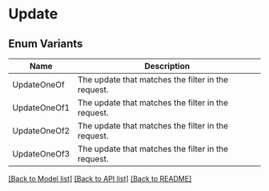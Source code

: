 # Update

## Enum Variants

| Name | Description |
|---- | -----|
| UpdateOneOf | The update that matches the filter in the request. |
| UpdateOneOf1 | The update that matches the filter in the request. |
| UpdateOneOf2 | The update that matches the filter in the request. |
| UpdateOneOf3 | The update that matches the filter in the request. |

[[Back to Model list]](../README.md#documentation-for-models) [[Back to API list]](../README.md#documentation-for-api-endpoints) [[Back to README]](../README.md)


